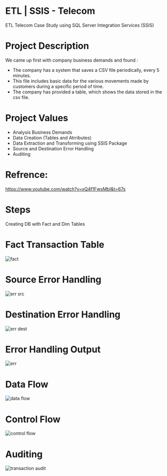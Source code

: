 # ETL | SSIS - Telecom
ETL Telecom Case Study using SQL Server Integration Services (SSIS)

 # Project Description
 We came up first with company business demands and found :
- The company has a system that saves a CSV file periodically, every 5 minutes. 
- This file includes basic data for the various movements made by customers during a specific period of time.
- The company has provided a table, which shows the data stored in the csv file.

# Project Values 
- Analysis Business Demands
- Data Creation (Tables and Atrributes)
- Data Extraction and Transforming using SSIS Package
- Source and Destination Error Handling
- Auditing

# Refrence:
https://www.youtube.com/watch?v=xQ4f1FwsMbI&t=67s

# Steps 
Creating DB with Fact and Dim Tables 

# Fact Transaction Table
![fact](https://github.com/maram882/ETL-SSIS---Telecom/assets/61068837/278e61c7-c01b-4849-8deb-674005a035e3)

# Source Error Handling 
![err src](https://github.com/maram882/ETL-SSIS---Telecom/assets/61068837/eb1ef99d-d5c5-4f2c-b314-0315f04f80b7)

# Destination Error Handling
![err dest](https://github.com/maram882/ETL-SSIS---Telecom/assets/61068837/7ad2acd4-6ea4-4a0d-a2fd-bb92febb05ad)

# Error Handling Output
![err](https://github.com/maram882/ETL-SSIS---Telecom/assets/61068837/8de1dd36-2f59-4a0d-89d8-63eababe4ca4)


# Data Flow
![data flow](https://github.com/maram882/ETL-SSIS---Telecom/assets/61068837/ebbc2627-66a9-4f2b-b3b9-f687365297b7)

# Control Flow
![control flow](https://github.com/maram882/ETL-SSIS---Telecom/assets/61068837/247cf2af-d131-48b4-8eb3-c60599c0509f)

# Auditing 
![transaction   audit](https://github.com/maram882/ETL-SSIS---Telecom/assets/61068837/28132596-a9ac-4ee4-aca0-96023a4d4807)







